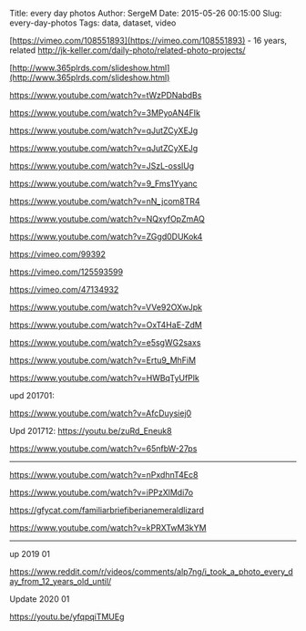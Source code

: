 Title: every day photos
Author: SergeM
Date: 2015-05-26 00:15:00
Slug: every-day-photos
Tags: data, dataset, video

[https://vimeo.com/108551893](https://vimeo.com/108551893) - 16 years, related http://jk-keller.com/daily-photo/related-photo-projects/


[http://www.365plrds.com/slideshow.html](http://www.365plrds.com/slideshow.html)


https://www.youtube.com/watch?v=tWzPDNabdBs

https://www.youtube.com/watch?v=3MPyoAN4FIk

https://www.youtube.com/watch?v=qJutZCyXEJg

https://www.youtube.com/watch?v=qJutZCyXEJg

https://www.youtube.com/watch?v=JSzL-osslUg

https://www.youtube.com/watch?v=9_Fms1Yyanc

https://www.youtube.com/watch?v=nN_jcom8TR4

https://www.youtube.com/watch?v=NQxyfOpZmAQ

https://www.youtube.com/watch?v=ZGgd0DUKok4

https://vimeo.com/99392

https://vimeo.com/125593599



https://vimeo.com/47134932

https://www.youtube.com/watch?v=VVe92OXwJpk

https://www.youtube.com/watch?v=OxT4HaE-ZdM

https://www.youtube.com/watch?v=e5sgWG2saxs

https://www.youtube.com/watch?v=Ertu9_MhFiM

https://www.youtube.com/watch?v=HWBqTyUfPlk



upd 201701:

https://www.youtube.com/watch?v=AfcDuysiej0


Upd 201712:
https://youtu.be/zuRd_Eneuk8

https://www.youtube.com/watch?v=65nfbW-27ps


----------


https://www.youtube.com/watch?v=nPxdhnT4Ec8

https://www.youtube.com/watch?v=iPPzXlMdi7o

https://gfycat.com/familiarbriefiberianemeraldlizard




https://www.youtube.com/watch?v=kPRXTwM3kYM

-----------
up 2019 01

https://www.reddit.com/r/videos/comments/alp7ng/i_took_a_photo_every_day_from_12_years_old_until/


Update 2020 01

https://youtu.be/yfqpqiTMUEg
